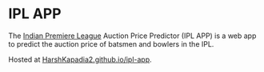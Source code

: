 # IPL APP

The [Indian Premiere League](https://iplt20.com) Auction Price Predictor (IPL APP) is a web app to predict the auction price of batsmen and bowlers in the IPL.

Hosted at [HarshKapadia2.github.io/ipl-app](https://harshkapadia2.github.io/ipl-app).
